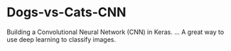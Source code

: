 # Dogs-vs-Cats-CNN
Building a Convolutional Neural Network (CNN) in Keras. ... A great way to use deep learning to classify images.
